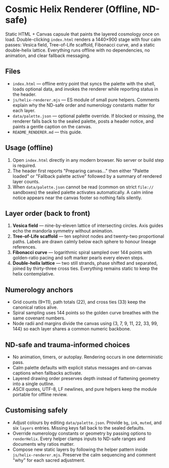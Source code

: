 # Cosmic Helix Renderer (Offline, ND-safe)

Static HTML + Canvas capsule that paints the layered cosmology once on load. Double-clicking
`index.html` renders a 1440×900 stage with four calm passes: Vesica field, Tree-of-Life scaffold,
Fibonacci curve, and a static double-helix lattice. Everything runs offline with no dependencies,
no animation, and clear fallback messaging.

## Files
- `index.html` — offline entry point that syncs the palette with the shell, loads optional data,
  and invokes the renderer while reporting status in the header.
- `js/helix-renderer.mjs` — ES module of small pure helpers. Comments explain why the ND-safe order
  and numerology constants matter for each layer.
- `data/palette.json` — optional palette override. If blocked or missing, the renderer falls back
to the sealed palette, posts a header notice, and paints a gentle caption on the canvas.
- `README_RENDERER.md` — this guide.

## Usage (offline)
1. Open `index.html` directly in any modern browser. No server or build step is required.
2. The header first reports "Preparing canvas…" then either "Palette loaded" or "Fallback palette
   active" followed by a summary of rendered layer counts.
3. When `data/palette.json` cannot be read (common on strict `file://` sandboxes) the sealed palette
   activates automatically. A calm inline notice appears near the canvas footer so nothing fails
   silently.

## Layer order (back to front)
1. **Vesica field** — nine-by-eleven lattice of intersecting circles. Axis guides echo the mandorla
   symmetry without animation.
2. **Tree-of-Life scaffold** — ten sephirot nodes and twenty-two proportional paths. Labels are drawn
   calmly below each sphere to honour lineage references.
3. **Fibonacci curve** — logarithmic spiral sampled over 144 points with golden-ratio pacing and soft
   marker pearls every eleven steps.
4. **Double-helix lattice** — two still strands, phase shifted and separated, joined by thirty-three
   cross ties. Everything remains static to keep the helix contemplative.

## Numerology anchors
- Grid counts (9×11), path totals (22), and cross ties (33) keep the canonical ratios alive.
- Spiral sampling uses 144 points so the golden curve breathes with the same covenant numbers.
- Node radii and margins divide the canvas using {3, 7, 9, 11, 22, 33, 99, 144} so each layer shares a
  common numeric backbone.

## ND-safe and trauma-informed choices
- No animation, timers, or autoplay. Rendering occurs in one deterministic pass.
- Calm palette defaults with explicit status messages and on-canvas captions when fallbacks activate.
- Layered drawing order preserves depth instead of flattening geometry into a single outline.
- ASCII quotes, UTF-8, LF newlines, and pure helpers keep the module portable for offline review.

## Customising safely
- Adjust colours by editing `data/palette.json`. Provide `bg`, `ink`, `muted`, and six `layers`
  entries. Missing keys fall back to the sealed defaults.
- Override numerology constants or geometry by passing options to `renderHelix`. Every helper clamps
  inputs to ND-safe ranges and documents why ratios matter.
- Compose new static layers by following the helper pattern inside `js/helix-renderer.mjs`. Preserve
  the calm sequencing and comment "why" for each sacred adjustment.
